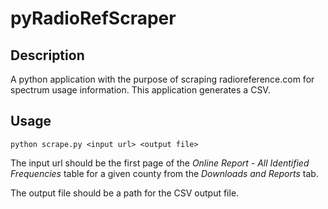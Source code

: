 pyRadioRefScraper
=================

Description
-----------

A python application with the purpose of scraping radioreference.com for spectrum usage information. This application generates a CSV. 

Usage
-----

`python scrape.py <input url> <output file>`

The input url should be the first page of the *Online Report - All Identified Frequencies* table for a given county from the *Downloads and Reports* tab.

The output file should be a path for the CSV output file.
